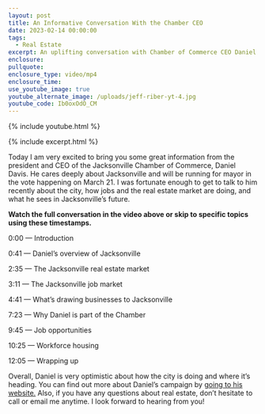 ```yaml
---
layout: post
title: An Informative Conversation With the Chamber CEO
date: 2023-02-14 00:00:00
tags:
  - Real Estate
excerpt: An uplifting conversation with Chamber of Commerce CEO Daniel Davis.
enclosure:
pullquote:
enclosure_type: video/mp4
enclosure_time:
use_youtube_image: true
youtube_alternate_image: /uploads/jeff-riber-yt-4.jpg
youtube_code: Ib0oxOdO_CM
---
```

{% include youtube.html %}

{% include excerpt.html %}

Today I am very excited to bring you some great information from the president and CEO of the Jacksonville Chamber of Commerce, Daniel Davis. He cares deeply about Jacksonville and will be running for mayor in the vote happening on March 21. I was fortunate enough to get to talk to him recently about the city, how jobs and the real estate market are doing, and what he sees in Jacksonville’s future.&nbsp;

**Watch the full conversation in the video above or skip to specific topics using these timestamps.&nbsp;**

0:00 — Introduction&nbsp;

0:41 — Daniel’s overview of Jacksonville&nbsp;

2:35 — The Jacksonville real estate market

3:11 — The Jacksonville job market&nbsp;

4:41 — What’s drawing businesses to Jacksonville&nbsp;

7:23 — Why Daniel is part of the Chamber&nbsp;

9:45 — Job opportunities&nbsp;

10:25 — Workforce housing&nbsp;

12:05 — Wrapping up&nbsp;

Overall, Daniel is very optimistic about how the city is doing and where it’s heading. You can find out more about Daniel’s campaign by [going to his website.](https://danieldavisjacksonville.com/) Also, if you have any questions about real estate, don’t hesitate to call or email me anytime. I look forward to hearing from you!